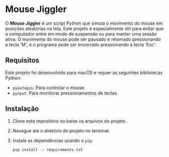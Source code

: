 # Mouse Jiggler

O **Mouse Jiggler** é um script Python que simula o movimento do mouse em posições aleatórias na tela. Este projeto é especialmente útil para evitar que o computador entre em modo de suspensão ou para manter uma sessão ativa. O movimento do mouse pode ser pausado e retomado pressionando a tecla 'M', e o programa pode ser encerrado pressionando a tecla 'Esc'.

## Requisitos

Este projeto foi desenvolvido para macOS e requer as seguintes bibliotecas Python:

- `pyautogui`: Para controlar o mouse.
- `pynput`: Para monitorar pressionamentos de teclas.

## Instalação

1. Clone este repositório ou baixe os arquivos do projeto.
2. Navegue até o diretório do projeto no terminal.
3. Instale as dependências usando o `pip`:

   ```bash
   pip install -r requirements.txt
